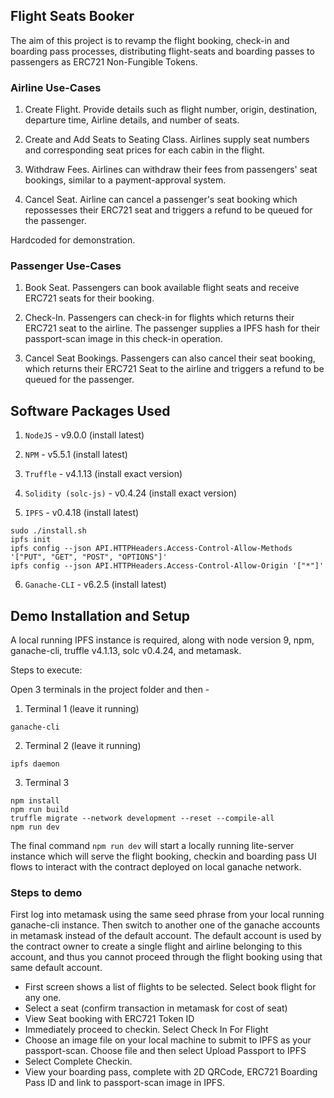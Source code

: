 ## Flight Seats Booker

The aim of this project is to revamp the flight booking, check-in and boarding pass processes, distributing flight-seats and boarding passes to passengers as ERC721 Non-Fungible Tokens.


### Airline Use-Cases

1. Create Flight. Provide details such as flight number, origin, destination, departure time, Airline details, and number of seats.

2. Create and Add Seats to Seating Class. Airlines supply seat numbers and corresponding seat prices for each cabin in the flight.

3. Withdraw Fees. Airlines can withdraw their fees from passengers' seat bookings, similar to a payment-approval system.

4. Cancel Seat. Airline can cancel a passenger's seat booking which repossesses their ERC721 seat and triggers a refund to be queued for the passenger.

Hardcoded for demonstration.

### Passenger Use-Cases

1. Book Seat. Passengers can book available flight seats and receive ERC721 seats for their booking.

2. Check-In. Passengers can check-in for flights which returns their ERC721 seat to the airline. The passenger supplies a IPFS hash for their passport-scan image in this check-in operation.

3. Cancel Seat Bookings. Passengers can also cancel their seat booking, which returns their ERC721 Seat to the airline and triggers a refund to be queued for the passenger.

## Software Packages Used 

1. `NodeJS`             -   v9.0.0 (install latest)
   
2. `NPM`                -   v5.5.1 (install latest)
   
3. `Truffle`            -   v4.1.13 (install exact version)
   
4. `Solidity (solc-js)` -   v0.4.24 (install exact version)
   
5. `IPFS`               -   v0.4.18 (install latest)
```
sudo ./install.sh
ipfs init
ipfs config --json API.HTTPHeaders.Access-Control-Allow-Methods '["PUT", "GET", "POST", "OPTIONS"]'
ipfs config --json API.HTTPHeaders.Access-Control-Allow-Origin '["*"]'
```

6. `Ganache-CLI`        -   v6.2.5 (install latest)

## Demo Installation and Setup

A local running IPFS instance is required, along with node version 9, npm, ganache-cli, truffle v4.1.13, solc v0.4.24, and metamask.

Steps to execute:

Open 3 terminals in the project folder and then -

1. Terminal 1  (leave it running)
        
```
ganache-cli
```
2. Terminal 2  (leave it running)
```
ipfs daemon
```
3. Terminal 3 
```
npm install
npm run build
truffle migrate --network development --reset --compile-all
npm run dev
```

The final command ``npm run dev`` will start a locally running lite-server instance which will serve the flight booking, checkin and boarding pass UI flows to interact with the contract deployed on local ganache network. 

### Steps to demo

First log into metamask using the same seed phrase from your local running ganache-cli instance. Then switch to another one of the ganache accounts in metamask instead of the default account. The default account is used by the contract owner to create a single flight and airline belonging to this account, and thus you cannot proceed through the flight booking using that same default account.

  - First screen shows a list of flights to be selected. Select book flight for any one.
  - Select a seat (confirm transaction in metamask for cost of seat)
  - View Seat booking with ERC721 Token ID
  - Immediately proceed to checkin. Select Check In For Flight
  - Choose an image file on your local machine to submit to IPFS as your passport-scan. Choose file and then select Upload Passport to IPFS
  - Select Complete Checkin.
  - View your boarding pass, complete with 2D QRCode, ERC721 Boarding Pass ID and link to passport-scan image in IPFS.
